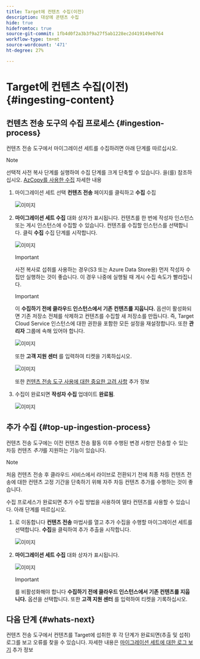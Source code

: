 ```yaml
---
title: Target에 컨텐츠 수집(이전)
description: 대상에 콘텐츠 수집
hide: true
hidefromtoc: true
source-git-commit: 1fb4d0f2a3b3f9a27f5ab1228ec2d419149e0764
workflow-type: tm+mt
source-wordcount: '471'
ht-degree: 27%

---
```


# Target에 컨텐츠 수집(이전) {#ingesting-content}

## 컨텐츠 전송 도구의 수집 프로세스 {#ingestion-process}

컨텐츠 전송 도구에서 마이그레이션 세트를 수집하려면 아래 단계를 따르십시오.
>[!NOTE]
>선택적 사전 복사 단계를 실행하여 수집 단계를 크게 단축할 수 있습니다. 을(를) 참조하십시오. [AzCopy를 사용한 수집](https://experienceleague.adobe.com/docs/experience-manager-cloud-service/moving/cloud-migration/content-transfer-tool/handling-large-content-repositories.html?lang=en#ingesting-azcopy) 자세한 내용

1. 마이그레이션 세트 선택 **컨텐츠 전송** 페이지를 클릭하고 **수집** 수집

   ![이미지](/help/journey-migration/content-transfer-tool/assets-ctt/ingestion-01.png)

1. **마이그레이션 세트 수집** 대화 상자가 표시됩니다. 컨텐츠를 한 번에 작성자 인스턴스 또는 게시 인스턴스에 수집할 수 있습니다. 컨텐츠를 수집할 인스턴스를 선택합니다. 클릭 **수집** 수집 단계를 시작합니다.

   ![이미지](/help/journey-migration/content-transfer-tool/assets-ctt/ingestion-02.png)

   >[!IMPORTANT]
   >사전 복사로 섭취를 사용하는 경우(S3 또는 Azure Data Store용) 먼저 작성자 수집만 실행하는 것이 좋습니다. 이 경우 나중에 실행될 때 게시 수집 속도가 빨라집니다.

   >[!IMPORTANT]
   >이 **수집하기 전에 클라우드 인스턴스에서 기존 컨텐츠를 지웁니다.** 옵션이 활성화되면 기존 저장소 전체를 삭제하고 컨텐츠를 수집할 새 저장소를 만듭니다. 즉, Target Cloud Service 인스턴스에 대한 권한을 포함한 모든 설정을 재설정합니다. 또한 **관리자** 그룹에 속해 있어야 합니다.

   ![이미지](/help/journey-migration/content-transfer-tool/assets-ctt/ingestion-03.png)

   또한 **고객 지원 센터** 를 입력하여 티켓을 기록하십시오.

   ![이미지](/help/journey-migration/content-transfer-tool/assets-ctt/ingestion-04.png)

   또한 [컨텐츠 전송 도구 사용에 대한 중요한 고려 사항](https://experienceleague.adobe.com/docs/experience-manager-cloud-service/moving/cloud-migration/content-transfer-tool/guidelines-best-practices-content-transfer-tool.html?lang=en#important-considerations) 추가 정보

1. 수집이 완료되면 **작성자 수집** 업데이트 **완료됨**.

   ![이미지](/help/journey-migration/content-transfer-tool/assets-ctt/ingestion-05.png)

## 추가 수집 {#top-up-ingestion-process}

컨텐츠 전송 도구에는 이전 컨텐츠 전송 활동 이후 수행된 변경 사항만 전송할 수 있는 차등 컨텐츠 *추가*&#x200B;를 지원하는 기능이 있습니다.

>[!NOTE]
>처음 컨텐츠 전송 후 클라우드 서비스에서 라이브로 전환되기 전에 최종 차등 컨텐츠 전송에 대한 컨텐츠 고정 기간을 단축하기 위해 자주 차등 컨텐츠 추가를 수행하는 것이 좋습니다.

수집 프로세스가 완료되면 추가 수집 방법을 사용하여 델타 컨텐츠를 사용할 수 있습니다. 아래 단계를 따르십시오.

1. 로 이동합니다 **컨텐츠 전송** 마법사를 열고 추가 수집을 수행할 마이그레이션 세트를 선택합니다. **수집**&#x200B;을 클릭하여 추가 추출을 시작합니다.

   ![이미지](/help/journey-migration/content-transfer-tool/assets-ctt/topup-ingest1.png)


1. **마이그레이션 세트 수집** 대화 상자가 표시됩니다.

   ![이미지](/help/journey-migration/content-transfer-tool/assets-ctt/topup-ingest2.png)

   >[!IMPORTANT]
   >를 비활성화해야 합니다 **수집하기 전에 클라우드 인스턴스에서 기존 컨텐츠를 지웁니다.** 옵션을 선택합니다. 또한 **고객 지원 센터** 를 입력하여 티켓을 기록하십시오.

## 다음 단계 {#whats-next}

컨텐츠 전송 도구에서 컨텐츠를 Target에 섭취한 후 각 단계가 완료되면(추출 및 섭취) 로그를 보고 오류를 찾을 수 있습니다. 자세한 내용은 [마이그레이션 세트에 대한 로그 보기](https://experienceleague.adobe.com/docs/experience-manager-cloud-service/moving/cloud-migration/content-transfer-tool/viewing-logs.html?lang=en) 추가 정보
